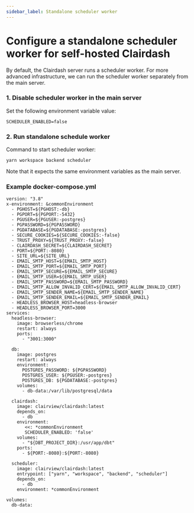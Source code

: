 ```yaml
---
sidebar_label: Standalone scheduler worker
---
```


# Configure a standalone scheduler worker for self-hosted Clairdash

By default, the Clairdash server runs a scheduler worker.
For more advanced infrastructure, we can run the scheduler worker separately from the main server.

### 1. Disable scheduler worker in the main server

Set the following environment variable value:

```
SCHEDULER_ENABLED=false
```

### 2. Run standalone schedule worker

Command to start scheduler worker:

```
yarn workspace backend scheduler
```

Note that it expects the same environment variables as the main server.

### Example docker-compose.yml

```
version: "3.8"
x-environment: &commonEnvironment
  - PGHOST=${PGHOST:-db}
  - PGPORT=${PGPORT:-5432}
  - PGUSER=${PGUSER:-postgres}
  - PGPASSWORD=${PGPASSWORD}
  - PGDATABASE=${PGDATABASE:-postgres}
  - SECURE_COOKIES=${SECURE_COOKIES:-false}
  - TRUST_PROXY=${TRUST_PROXY:-false}
  - CLAIRDASH_SECRET=${CLAIRDASH_SECRET}
  - PORT=${PORT:-8080}
  - SITE_URL=${SITE_URL}
  - EMAIL_SMTP_HOST=${EMAIL_SMTP_HOST}
  - EMAIL_SMTP_PORT=${EMAIL_SMTP_PORT}
  - EMAIL_SMTP_SECURE=${EMAIL_SMTP_SECURE}
  - EMAIL_SMTP_USER=${EMAIL_SMTP_USER}
  - EMAIL_SMTP_PASSWORD=${EMAIL_SMTP_PASSWORD}
  - EMAIL_SMTP_ALLOW_INVALID_CERT=${EMAIL_SMTP_ALLOW_INVALID_CERT}
  - EMAIL_SMTP_SENDER_NAME=${EMAIL_SMTP_SENDER_NAME}
  - EMAIL_SMTP_SENDER_EMAIL=${EMAIL_SMTP_SENDER_EMAIL}
  - HEADLESS_BROWSER_HOST=headless-browser
  - HEADLESS_BROWSER_PORT=3000
services:
  headless-browser:
    image: browserless/chrome
    restart: always
    ports:
      - "3001:3000"

  db:
    image: postgres
    restart: always
    environment:
      POSTGRES_PASSWORD: ${PGPASSWORD}
      POSTGRES_USER: ${PGUSER:-postgres}
      POSTGRES_DB: ${PGDATABASE:-postgres}
    volumes:
      - db-data:/var/lib/postgresql/data

  clairdash:
    image: clairview/clairdash:latest
    depends_on:
      - db
    environment:
       <<: *commonEnvironment
       SCHEDULER_ENABLED: 'false'
    volumes:
      - "${DBT_PROJECT_DIR}:/usr/app/dbt"
    ports:
      - ${PORT:-8080}:${PORT:-8080}

  scheduler:
    image: clairview/clairdash:latest
    entrypoint: ["yarn", "workspace", "backend", "scheduler"]
    depends_on:
      - db
    environment: *commonEnvironment

volumes:
  db-data:
```
